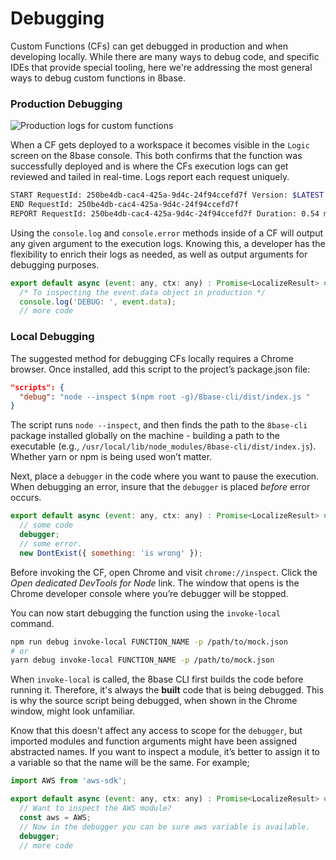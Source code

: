 # Debugging

Custom Functions (CFs) can get debugged in production and when developing locally. While there are many ways to debug code, and specific IDEs that provide special tooling, here we're addressing the most general ways to debug custom functions in 8base.

### Production Debugging
![Production logs for custom functions](../../.gitbook/assets/cf-searching-logs.gif)

When a CF gets deployed to a workspace it becomes visible in the `Logic` screen on the 8base console. This both confirms that the function was successfully deployed and is where the CFs execution logs can get reviewed and tailed in real-time. Logs report each request uniquely.

```bash
START RequestId: 250be4db-cac4-425a-9d4c-24f94ccefd7f Version: $LATEST
END RequestId: 250be4db-cac4-425a-9d4c-24f94ccefd7f
REPORT RequestId: 250be4db-cac4-425a-9d4c-24f94ccefd7f Duration: 0.54 ms Billed Duration: 100 ms Memory Size: 1536 MB Max Memory Used: 88 MB XRAY TraceId: 1-5d794811-0a64a1f6f0c03eb43a0df3b0 SegmentId: 3353cda75bd91f53 Sampled: false
``` 

Using the `console.log` and `console.error` methods inside of a CF will output any given argument to the execution logs. Knowing this, a developer has the flexibility to enrich their logs as needed, as well as output arguments for debugging purposes.

```javascript
export default async (event: any, ctx: any) : Promise<LocalizeResult> => {
  /* To inspecting the event.data object in production */
  console.log('DEBUG: ', event.data);
  // more code
```

### Local Debugging
The suggested method for debugging CFs locally requires a Chrome browser. Once installed, add this script to the project’s package.json file:

```json
"scripts": {
  "debug": "node --inspect $(npm root -g)/8base-cli/dist/index.js "
}
```

The script runs `node --inspect`, and then finds the path to the `8base-cli` package installed globally on the machine - building a path to the executable (e.g., `/usr/local/lib/node_modules/8base-cli/dist/index.js`). Whether yarn or npm is being used won’t matter.

Next, place a `debugger` in the code where you want to pause the execution. When debugging an error, insure that the `debugger` is placed *before* error occurs.

```javascript
export default async (event: any, ctx: any) : Promise<LocalizeResult> => {
  // some code
  debugger;
  // some error.
  new DontExist({ something: 'is wrong' });
```

Before invoking the CF, open Chrome and visit `chrome://inspect`. Click the *Open dedicated DevTools for Node* link. The window that opens is the Chrome developer console where you’re debugger will be stopped.

You can now start debugging the function using the `invoke-local` command.

```bash
npm run debug invoke-local FUNCTION_NAME -p /path/to/mock.json
# or
yarn debug invoke-local FUNCTION_NAME -p /path/to/mock.json
```

When `invoke-local` is called, the 8base CLI first builds the code before running it. Therefore, it's always the **built** code that is being debugged. This is why the source script being debugged, when shown in the Chrome window, might look unfamiliar.

Know that this doesn't affect any access to scope for the `debugger`, but imported modules and function arguments might have been assigned abstracted names. If you want to inspect a module, it’s better to assign it to a variable so that the name will be the same. For example;

```javascript
import AWS from 'aws-sdk';

export default async (event: any, ctx: any) : Promise<LocalizeResult> => {
  // Want to inspect the AWS module?
  const aws = AWS;
  // Now in the debugger you can be sure aws variable is available.
  debugger;
  // more code
```
